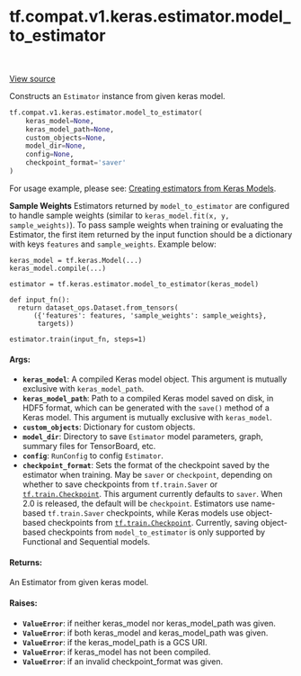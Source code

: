 <div itemscope itemtype="http://developers.google.com/ReferenceObject">
<meta itemprop="name" content="tf.compat.v1.keras.estimator.model_to_estimator" />
<meta itemprop="path" content="Stable" />
</div>

# tf.compat.v1.keras.estimator.model_to_estimator

<!-- Insert buttons -->

<table class="tfo-notebook-buttons tfo-api" align="left">
</table>

<a target="_blank" href="/code/stable/tensorflow/python/keras/estimator/__init__.py">View source</a>



<!-- Start diff -->
Constructs an `Estimator` instance from given keras model.

``` python
tf.compat.v1.keras.estimator.model_to_estimator(
    keras_model=None,
    keras_model_path=None,
    custom_objects=None,
    model_dir=None,
    config=None,
    checkpoint_format='saver'
)
```



<!-- Placeholder for "Used in" -->

For usage example, please see:
[Creating estimators from Keras
Models](https://tensorflow.org/guide/estimators#model_to_estimator).

__Sample Weights__
Estimators returned by `model_to_estimator` are configured to handle sample
weights (similar to `keras_model.fit(x, y, sample_weights)`). To pass sample
weights when training or evaluating the Estimator, the first item returned by
the input function should be a dictionary with keys `features` and
`sample_weights`. Example below:

```
keras_model = tf.keras.Model(...)
keras_model.compile(...)

estimator = tf.keras.estimator.model_to_estimator(keras_model)

def input_fn():
  return dataset_ops.Dataset.from_tensors(
      ({'features': features, 'sample_weights': sample_weights},
       targets))

estimator.train(input_fn, steps=1)
```

#### Args:


* <b>`keras_model`</b>: A compiled Keras model object. This argument is mutually
  exclusive with `keras_model_path`.
* <b>`keras_model_path`</b>: Path to a compiled Keras model saved on disk, in HDF5
  format, which can be generated with the `save()` method of a Keras model.
  This argument is mutually exclusive with `keras_model`.
* <b>`custom_objects`</b>: Dictionary for custom objects.
* <b>`model_dir`</b>: Directory to save `Estimator` model parameters, graph, summary
  files for TensorBoard, etc.
* <b>`config`</b>: `RunConfig` to config `Estimator`.
* <b>`checkpoint_format`</b>: Sets the format of the checkpoint saved by the estimator
  when training. May be `saver` or `checkpoint`, depending on whether to
  save checkpoints from `tf.train.Saver` or <a href="../../../../../tf/train/Checkpoint.md"><code>tf.train.Checkpoint</code></a>. This
  argument currently defaults to `saver`. When 2.0 is released, the default
  will be `checkpoint`. Estimators use name-based `tf.train.Saver`
  checkpoints, while Keras models use object-based checkpoints from
  <a href="../../../../../tf/train/Checkpoint.md"><code>tf.train.Checkpoint</code></a>. Currently, saving object-based checkpoints from
  `model_to_estimator` is only supported by Functional and Sequential
  models.


#### Returns:

An Estimator from given keras model.



#### Raises:


* <b>`ValueError`</b>: if neither keras_model nor keras_model_path was given.
* <b>`ValueError`</b>: if both keras_model and keras_model_path was given.
* <b>`ValueError`</b>: if the keras_model_path is a GCS URI.
* <b>`ValueError`</b>: if keras_model has not been compiled.
* <b>`ValueError`</b>: if an invalid checkpoint_format was given.
